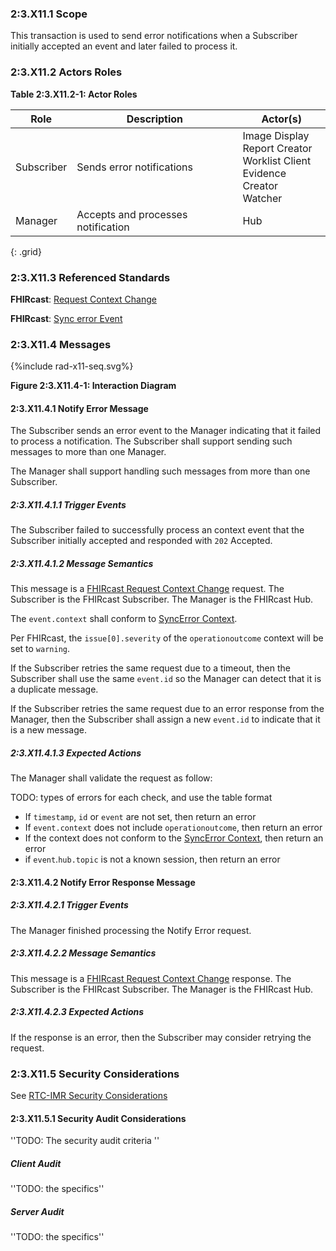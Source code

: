 ### 2:3.X11.1 Scope

This transaction is used to send error notifications when a Subscriber initially accepted an event and later failed to process it.

### 2:3.X11.2 Actors Roles

**Table 2:3.X11.2-1: Actor Roles**

| Role | Description | Actor(s) |
|------|-------------|----------|
| Subscriber | Sends error notifications | Image Display<br>Report Creator<br>Worklist Client<br>Evidence Creator<br>Watcher |
| Manager | Accepts and processes notification | Hub |
{: .grid}

### 2:3.X11.3 Referenced Standards

**FHIRcast**: [Request Context Change](https://build.fhir.org/ig/HL7/fhircast-docs/2-6-RequestContextChange.html#request-context-change)

**FHIRcast**: [Sync error Event](https://build.fhir.org/ig/HL7/fhircast-docs/3-2-1-syncerror.html)

### 2:3.X11.4 Messages

<div>
{%include rad-x11-seq.svg%}
</div>

<div style="clear: left"/>

**Figure 2:3.X11.4-1: Interaction Diagram**

#### 2:3.X11.4.1 Notify Error Message

The Subscriber sends an error event to the Manager indicating that it failed to process a notification. The Subscriber shall support sending such messages to more than one Manager.

The Manager shall support handling such messages from more than one Subscriber. 

##### 2:3.X11.4.1.1 Trigger Events

The Subscriber failed to successfully process an context event that the Subscriber initially accepted and responded with `202` Accepted.

##### 2:3.X11.4.1.2 Message Semantics

This message is a [FHIRcast Request Context Change](https://build.fhir.org/ig/HL7/fhircast-docs/2-6-RequestContextChange.html#request-context-change-body) request. The Subscriber is the FHIRcast Subscriber. The Manager is the FHIRcast Hub.

The `event.context` shall conform to [SyncError Context](https://build.fhir.org/ig/HL7/fhircast-docs/3-2-1-syncerror.html#context).

Per FHIRcast, the `issue[0].severity` of the `operationoutcome` context will be set to `warning`.

If the Subscriber retries the same request due to a timeout, then the Subscriber shall use the same `event.id` so the Manager can detect that it is a duplicate message.

If the Subscriber retries the same request due to an error response from the Manager, then the Subscriber shall assign a new `event.id` to indicate that it is a new message.

##### 2:3.X11.4.1.3 Expected Actions

The Manager shall validate the request as follow:

TODO: types of errors for each check, and use the table format

* If `timestamp`, `id` or `event` are not set, then return an error
* If `event.context` does not include `operationoutcome`, then return an error
* If the context does not conform to the [SyncError Context](https://build.fhir.org/ig/HL7/fhircast-docs/3-2-1-syncerror.html#context), then return an error
* if `event`.`hub.topic` is not a known session, then return an error

#### 2:3.X11.4.2 Notify Error Response Message

##### 2:3.X11.4.2.1 Trigger Events

The Manager finished processing the Notify Error request.

##### 2:3.X11.4.2.2 Message Semantics

This message is a [FHIRcast Request Context Change]() response. The Subscriber is the FHIRcast Subscriber. The Manager is the FHIRcast Hub.

##### 2:3.X11.4.2.3 Expected Actions

If the response is an error, then the Subscriber may consider retrying the request.

### 2:3.X11.5 Security Considerations

See [RTC-IMR Security Considerations](volume-1.html#1xx5-rtc-imr-security-considerations)

#### 2:3.X11.5.1 Security Audit Considerations

''TODO: The security audit criteria ''

##### Client Audit 

''TODO: the specifics''

##### Server Audit 

''TODO: the specifics''
